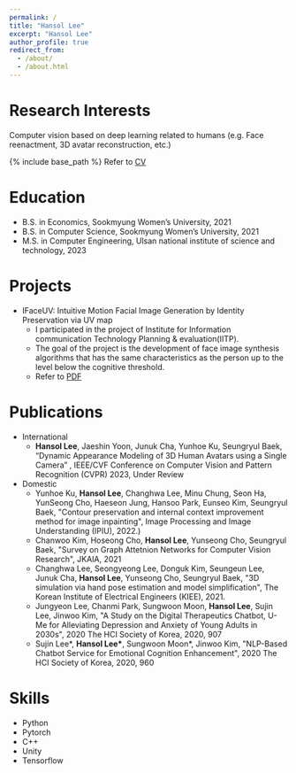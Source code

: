 ```yaml
---
permalink: /
title: "Hansol Lee"
excerpt: "Hansol Lee"
author_profile: true
redirect_from: 
  - /about/
  - /about.html
---
```




Research Interests
======
 Computer vision based on deep learning related to humans (e.g. Face reenactment, 3D avatar reconstruction, etc.)

{% include base_path %}
Refer to [CV](https://unistackr0-my.sharepoint.com/:b:/g/personal/hansollee_unist_ac_kr/Ed6PJVQ9IkBLuLARlBpPPiUBtwwqXjbUrXAI2OBG6Lt8Xg?e=tfEgUD)

Education
======
* B.S. in Economics, Sookmyung Women’s University, 2021
* B.S. in Computer Science, Sookmyung Women’s University, 2021
* M.S. in Computer Engineering, Ulsan national institute of science and technology, 2023

Projects
======
* IFaceUV: Intuitive Motion Facial Image Generation by Identity Preservation via UV map
  * I participated in the project of Institute for Information  communication Technology Planning & evaluation(IITP).
  * The goal of the project is the development of face image synthesis algorithms that has the same characteristics as the person up to the level below the cognitive threshold.
  * Refer to [PDF](https://unistackr0-my.sharepoint.com/:b:/g/personal/hansollee_unist_ac_kr/EcmZh1Yo7P9AiQ9thmqd_lcBsxK39J0nDvJ6NZbQMCdKrw?e=45HpXG)

Publications
======
* International
  * **Hansol Lee**, Jaeshin Yoon, Junuk Cha, Yunhoe Ku, Seungryul Baek, “Dynamic Appearance Modeling of 3D Human Avatars using a Single Camera” , IEEE/CVF Conference on Computer Vision and Pattern Recognition (CVPR) 2023, Under Review
* Domestic
  * Yunhoe Ku, **Hansol Lee**, Changhwa Lee, Minu Chung, Seon Ha, YunSeong Cho, Haeseon Jung, Hansoo Park, Eunseo Kim, Seungryul Baek, "Contour preservation and internal context improvement method for image inpainting", Image Processing and Image Understanding (IPIU), 2022.) 
  * Chanwoo Kim, Hoseong Cho, **Hansol Lee**, Yunseong Cho, Seungryul Baek, "Survey on Graph Attetnion Networks for Computer Vision Research", JKAIA, 2021
  * Changhwa Lee, Seongyeong Lee, Donguk Kim, Seungeun Lee, Junuk Cha, **Hansol Lee**, Yunseong Cho, Seungryul Baek, "3D simulation via hand pose estimation and model simplification", The Korean Institute of Electrical Engineers (KIEE), 2021.
  * Jungyeon Lee, Chanmi Park, Sungwoon Moon, **Hansol Lee**, Sujin Lee, Jinwoo Kim, "A Study on the Digital Therapeutics Chatbot, U-Me for Alleviating Depression and Anxiety of Young Adults in 2030s", 2020 The HCI Society of Korea, 2020, 907
  * Sujin Lee\*, **Hansol Lee\***, Sungwoon Moon*, Jinwoo Kim, "NLP-Based Chatbot Service for Emotional Cognition Enhancement", 2020 The HCI Society of Korea, 2020, 960



<!-- Teaching
======
* Teaching assistant
 Hong Kong University of Science and Technology. CSE 2011: Object-Oriented Programming. Spring 2018
Hong Kong University of Science and Technology. CSE 3111: Software Engineering. Fall 2017
Hong Kong University of Science and Technology. CSE 3111: Software Engineering. Fall 2016
Georgia Institute of Technology. CS 6340: Software Testing and Analysis. Spring 2013
 -->

Skills
======
* Python
* Pytorch
* C++
* Unity
* Tensorflow


<!-- Work experience
======
* Summer 2015: Research Assistant
  * Github University
  * Duties included: Tagging issues
  * Supervisor: Professor Git

* Fall 2015: Research Assistant
  * Github University
  * Duties included: Merging pull requests
  * Supervisor: Professor Hub -->
  
<!-- 
Publications
======
  <ul>{% for post in site.publications %}
    {% include archive-single-cv.html %}
  {% endfor %}</ul> -->
  
<!-- Talks
======
  <ul>{% for post in site.talks %}
    {% include archive-single-talk-cv.html %}
  {% endfor %}</ul> -->
  
<!-- Teaching
======
  <ul>{% for post in site.teaching %}
    {% include archive-single-cv.html %}
  {% endfor %}</ul> -->
  
<!-- Service and leadership
======
* Currently signed in to 43 different slack teams
 -->
